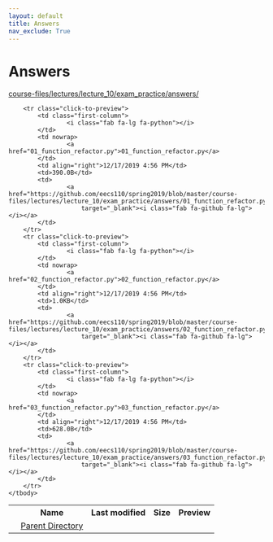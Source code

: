 ```yaml
---
layout: default
title: Answers
nav_exclude: True
---
```


# Answers

[course-files/lectures/lecture_10/exam_practice/answers/](.)

<table class="tbl-files">
    <tbody>
        <tr>
            <th valign="top"></th>
            <th>Name</th>
            <th>Last modified</th>
            <th>Size</th>
            <th>Preview</th>
        </tr>
        <tr>
            <td valign="top">
                <i class="fa fa-folder-open"></i>
            </td>
            <td><a href="../">Parent Directory</a></td>
            <td>&nbsp;</td>
            <td>&nbsp;</td>
            <td>&nbsp;</td>
        </tr>

        <tr class="click-to-preview">
            <td class="first-column">
                    <i class="fab fa-lg fa-python"></i>
            </td>
            <td nowrap>
                    <a href="01_function_refactor.py">01_function_refactor.py</a>
            </td>
            <td align="right">12/17/2019 4:56 PM</td>
            <td>390.0B</td>
            <td>
                    <a href="https://github.com/eecs110/spring2019/blob/master/course-files/lectures/lecture_10/exam_practice/answers/01_function_refactor.py"
                        target="_blank"><i class="fab fa-github fa-lg"></i></a>
            </td>
        </tr>
        <tr class="click-to-preview">
            <td class="first-column">
                    <i class="fab fa-lg fa-python"></i>
            </td>
            <td nowrap>
                    <a href="02_function_refactor.py">02_function_refactor.py</a>
            </td>
            <td align="right">12/17/2019 4:56 PM</td>
            <td>1.0KB</td>
            <td>
                    <a href="https://github.com/eecs110/spring2019/blob/master/course-files/lectures/lecture_10/exam_practice/answers/02_function_refactor.py"
                        target="_blank"><i class="fab fa-github fa-lg"></i></a>
            </td>
        </tr>
        <tr class="click-to-preview">
            <td class="first-column">
                    <i class="fab fa-lg fa-python"></i>
            </td>
            <td nowrap>
                    <a href="03_function_refactor.py">03_function_refactor.py</a>
            </td>
            <td align="right">12/17/2019 4:56 PM</td>
            <td>628.0B</td>
            <td>
                    <a href="https://github.com/eecs110/spring2019/blob/master/course-files/lectures/lecture_10/exam_practice/answers/03_function_refactor.py"
                        target="_blank"><i class="fab fa-github fa-lg"></i></a>
            </td>
        </tr>
    </tbody>
</table>

